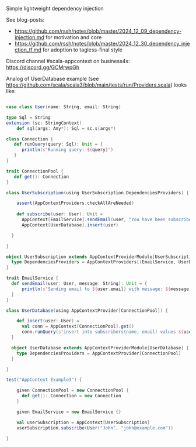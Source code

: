

Simple lightweight dependency injection

See blog-posts:
  - https://github.com/rssh/notes/blob/master/2024_12_09_dependency-injection.md for motivation and core
  - https://github.com/rssh/notes/blob/master/2024_12_30_dependency_injection_tf.md for adoption to tagless-final style

Discord channel #scala-appcontext on business4s:  https://discord.gg/GCMrwpGh 

Analog of UserDatabase example (see https://github.com/scala/scala3/blob/main/tests/run/Providers.scala) looks like:

```Scala

case class User(name: String, email: String)

type Sql = String
extension (sc: StringContext)
    def sql(args: Any*): Sql = sc.s(args*)

class Connection {
   def runQuery(query: Sql): Unit = {
      println(s"Running query: ${query}")
   }
}

trait ConnectionPool {
   def get(): Connection
}

class UserSubscription(using UserSubscription.DependenciesProviders) {

    assert(AppContextProviders.checkAllAreNeeded)
    
    def subscribe(user: User): Unit =
      AppContext[EmailService].sendEmail(user, "You have been subscribed")
      AppContext[UserDatabase].insert(user)

  }

}

object UserSubscription extends AppContextProviderModule[UserSubscription] {
  type DependenciesProviders = AppContextProviders[(EmailService, UserDatabase)]
}

trait EmailService {
  def sendEmail(user: User, message: String): Unit = {
      println(s"Sending email to ${user.email} with message: ${message}")
  }
}

class UserDatabase(using AppContextProvider[ConnectionPool]) {

    def insert(user: User) =
      val conn = AppContext[ConnectionPool].get()
      conn.runQuery(s"insert into subscribers(name, email) values ${user.name} ${user.email}")
  }

  object UserDatabase extends AppContextProviderModule[UserDatabase] {
    type DependenciesProviders = AppContextProvider[ConnectionPool]
  }

}

test("AppContext Example3") {

    given ConnectionPool = new ConnectionPool {
      def get(): Connection = new Connection
    }

    given EmailService = new EmailService {}

    val userSubscription = AppContext[UserSubscription]
    userSubscription.subscribe(User("John", "john@example.com"))

}

```


